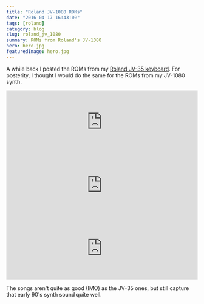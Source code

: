 ```yaml
---
title: "Roland JV-1080 ROMs"
date: "2016-04-17 16:43:00"
tags: [roland]
category: blog
slug: roland_jv_1080
summary: ROMs from Roland's JV-1080
hero: hero.jpg
featuredImage: hero.jpg
---
```


A while back I posted the ROMs from my [Roland JV-35 keyboard]({static}/2010/781_roland_jv_35_roms.md). For posterity, I thought I would do the same for the ROMs from my JV-1080 synth.

<iframe width="100%" height="166" scrolling="no" frameborder="no" src="https://w.soundcloud.com/player/?url=https%3A//api.soundcloud.com/tracks/259175712&amp;color=ff5500&amp;auto_play=false&amp;hide_related=false&amp;show_comments=true&amp;show_user=true&amp;show_reposts=false"></iframe>

<iframe width="100%" height="166" scrolling="no" frameborder="no" src="https://w.soundcloud.com/player/?url=https%3A//api.soundcloud.com/tracks/259175706&amp;color=ff5500&amp;auto_play=false&amp;hide_related=false&amp;show_comments=true&amp;show_user=true&amp;show_reposts=false"></iframe>

<iframe width="100%" height="166" scrolling="no" frameborder="no" src="https://w.soundcloud.com/player/?url=https%3A//api.soundcloud.com/tracks/259175721&amp;color=ff5500&amp;auto_play=false&amp;hide_related=false&amp;show_comments=true&amp;show_user=true&amp;show_reposts=false"></iframe>

The songs aren't quite as good (IMO) as the JV-35 ones, but still capture that early 90's synth sound quite well.
